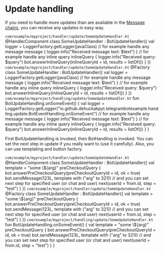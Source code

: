 # Update handling

If you need to handle more updates than are available in the [Message chains](message-chains.md), you can receive any
updates in easy way.

<tabs id="update-handling-example" group="telegram-bot-code">
    <tab title="Spring" group-key="spring">
        <code>com/example/myproject/handler/update/SomeUpdateHandler.kt</code>
        <code-block lang="kotlin">
            @HandlerComponent
            class SomeUpdateHandler : BotUpdateHandler({
                val logger = LoggerFactory.getLogger(javaClass)
                // for example handle any message
                message {
                    logger.info("Received message text: $text")
                }
                // for example handle any inline query
                inlineQuery {
                    logger.info("Received query: $query")
                    bot.answerInlineQuery(inlineQueryId = id, results = listOf())
                }
            })
        </code-block>
    </tab>
    <tab title="Ktor + Koin" group-key="ktor">
        <code>com/example/myproject/handler/update/SomeUpdateHandler.kt</code>
        <code-block lang="kotlin">
            @Factory
            class SomeUpdateHandler : BotUpdateHandler({
                val logger = LoggerFactory.getLogger(javaClass)
                // for example handle any message
                message {
                    logger.info("Received message text: $text")
                }
                // for example handle any inline query
                inlineQuery {
                    logger.info("Received query: $query")
                    bot.answerInlineQuery(inlineQueryId = id, results = listOf())
                }
            })
        </code-block>
    </tab>
    <tab title="Core" group-key="core">
        <code>com/example/myproject/handling/update/SomeUpdateHandler.kt</code>
        <code-block lang="kotlin">
            fun BotUpdateHandling.onSomeEvent() {
                val logger = LoggerFactory.getLogger("io.github.dehuckakpyt.telegrambotexample.handling.update.BotEventHandling.onSomeEvent")
                // for example handle any message
                message {
                    logger.info("Received message text: $text")
                }
                // for example handle any inline query
                inlineQuery {
                    logger.info("Received query: $query")
                    bot.answerInlineQuery(inlineQueryId = id, results = listOf())
                }
            }
        </code-block>
    </tab>
</tabs>

First BotUpdateHandling is invoked, then BotHandling is invoked.
You can set the next step in update if you really want to (use it carefully).
Also, you can use templating and button factory.

<tabs id="update-handling-next-step-example" group="telegram-bot-code">
    <tab title="Spring" group-key="spring">
        <code>com/example/myproject/handler/update/SomeUpdateHandler.kt</code>
        <code-block lang="kotlin">
            @HandlerComponent
            class SomeUpdateHandler : BotUpdateHandler({
                val template = "some \${arg}"
                preCheckoutQuery {
                    bot.answerPreCheckoutQuery(preCheckoutQueryId = id, ok = true)
                    bot.sendMessage(123L, template with ("arg" to 321))
                    // and you can set next step for specified user (or chat and user)
                    next(userId = from.id, step = "test")
                }
            })
        </code-block>
    </tab>
    <tab title="Ktor + Koin" group-key="ktor">
        <code>com/example/myproject/handler/update/SomeUpdateHandler.kt</code>
        <code-block lang="kotlin">
            @Factory
            class SomeUpdateHandler : BotUpdateHandler({
                val template = "some \${arg}"
                preCheckoutQuery {
                    bot.answerPreCheckoutQuery(preCheckoutQueryId = id, ok = true)
                    bot.sendMessage(123L, template with ("arg" to 321))
                    // and you can set next step for specified user (or chat and user)
                    next(userId = from.id, step = "test")
                }
            })
        </code-block>
    </tab>
    <tab title="Core" group-key="core">
        <code>com/example/myproject/handling/update/SomeUpdateHandler.kt</code>
        <code-block lang="kotlin">
            fun BotUpdateHandling.onSomeEvent() {
                val template = "some \${arg}"
                preCheckoutQuery {
                    bot.answerPreCheckoutQuery(preCheckoutQueryId = id, ok = true)
                    bot.sendMessage(123L, template with ("arg" to 321))
                    // and you can set next step for specified user (or chat and user)
                    next(userId = from.id, step = "test")
                }
            }
        </code-block>
    </tab>
</tabs>
